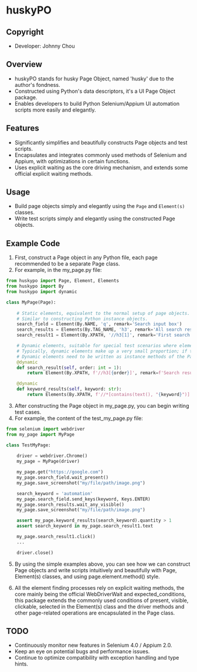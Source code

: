 # huskyPO

## Copyright
- Developer: Johnny Chou

## Overview
- huskyPO stands for husky Page Object, named 'husky' due to the author's fondness.
- Constructed using Python's data descriptors, it's a UI Page Object package.
- Enables developers to build Python Selenium/Appium UI automation scripts more easily and elegantly.

## Features
- Significantly simplifies and beautifully constructs Page objects and test scripts.
- Encapsulates and integrates commonly used methods of Selenium and Appium, with optimizations in certain functions.
- Uses explicit waiting as the core driving mechanism, and extends some official explicit waiting methods.

## Usage
- Build page objects simply and elegantly using the `Page` and `Element(s)` classes.
- Write test scripts simply and elegantly using the constructed Page objects.

## Example Code
1. First, construct a Page object in any Python file, each page recommended to be a separate Page class.
2. For example, in the my_page.py file:

```python
from huskypo import Page, Element, Elements
from huskypo import By
from huskypo import dynamic

class MyPage(Page):
    
    # Static elements, equivalent to the normal setup of page objects.
    # Similar to constructing Python instance objects.
    search_field = Element(By.NAME, 'q', remark='Search input box')
    search_results = Elements(By.TAG_NAME, 'h3', remark='All search results')
    search_result1 = Element(By.XPATH, '//h3[1]', remark='First search result')

    # Dynamic elements, suitable for special test scenarios where element locator info is decided at runtime during the test case.
    # Typically, dynamic elements make up a very small proportion; if the test environment is robust and stable, it's advisable to mostly use static elements.
    # Dynamic elements need to be written as instance methods of the Page class, and must be decorated with @dynamic to function properly.
    @dynamic
    def search_result(self, order: int = 1):
        return Element(By.XPATH, f'//h3[{order}]', remark=f'Search result no.{order}')

    @dynamic
    def keyword_results(self, keyword: str):
        return Elements(By.XPATH, f'//*[contains(text(), "{keyword}")]')
```

3. After constructing the Page object in my_page.py, you can begin writing test cases.
4. For example, the content of the test_my_page.py file:
```python
from selenium import webdriver
from my_page import MyPage

class TestMyPage:
    
    driver = webdriver.Chrome()
    my_page = MyPage(driver)

    my_page.get("https://google.com")
    my_page.search_field.wait_present()
    my_page.save_screenshot("my/file/path/image.png")

    search_keyword = 'automation'
    my_page.search_field.send_keys(keyword, Keys.ENTER)
    my_page.search_results.wait_any_visible()
    my_page.save_screenshot("my/file/path/image.png")

    assert my_page.keyword_results(search_keyword).quantity > 1
    assert search_keyword in my_page.search_result1.text

    my_page.search_result1.click()
    ...

    driver.close()
```

5. By using the simple examples above, you can see how we can construct Page objects and write scripts intuitively and beautifully with Page, Element(s) classes, and using page.element.method() style.

6. All the element finding processes rely on explicit waiting methods, the core mainly being the official WebDriverWait and expected_conditions, this package extends the commonly used conditions of present, visible, clickable, selected in the Element(s) class and the driver methods and other page-related operations are encapsulated in the Page class.

## TODO
- Continuously monitor new features in Selenium 4.0 / Appium 2.0.
- Keep an eye on potential bugs and performance issues.
- Continue to optimize compatibility with exception handling and type hints.
